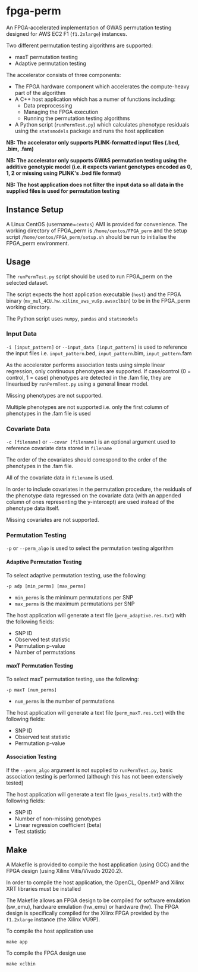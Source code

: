 # fpga-perm

An FPGA-accelerated implementation of GWAS permutation testing designed for AWS EC2 F1 (`f1.2xlarge`) instances.

Two different permutation testing algorithms are supported:
- maxT permutation testing
- Adaptive permutation testing

The accelerator consists of three components:
- The FPGA hardware component which accelerates the compute-heavy part of the algorithm
- A C++ host application which has a numer of functions including:
    - Data preprocessing
    - Managing the FPGA execution
    - Running the permutation testing algorithms
- A Python script (`runPermTest.py`) which calculates phenotype residuals using the `statsmodels` package and runs the host application

**NB: The accelerator only supports PLINK-formatted input files (.bed, .bim, .fam)**

**NB: The accelerator only supports GWAS permutation testing using the additive genotypic model (i.e. it expects variant genotypes encoded as 0, 1, 2 or missing using PLINK's .bed file format)**

**NB: The host application does not filter the input data so all data in the supplied files is used for permutation testing**

## Instance Setup
A Linux CentOS (username=`centos`) AMI is provided for convenience. The working directory of FPGA_perm is `/home/centos/FPGA_perm` and the setup script `/home/centos/FPGA_perm/setup.sh` should be run to initialise the FPGA_perm environment.

## Usage
The `runPermTest.py` script should be used to run FPGA_perm on the selected dataset.

The script expects the host application executable (`host`) and the FPGA binary (`mv_mul_4CU.hw.xilinx_aws_vu9p.awsxclbin`) to be in the FPGA_perm working directory.

The Python script uses `numpy`, `pandas` and `statsmodels`

### Input Data
`-i [input_pattern]` or `--input_data [input_pattern]` is used to reference the input files i.e. `input_pattern`.bed, `input_pattern`.bim, `input_pattern`.fam

As the accelerator performs association tests using simple linear regression, only continuous phenotypes are supported. If case/control (0 = control, 1 = case) phenotypes are detected in the .fam file, they are linearised by `runPermTest.py` using a general linear model.

Missing phenotypes are not supported.

Multiple phenotypes are not supported i.e. only the first column of phenotypes in the .fam file is used

### Covariate Data
`-c [filename]` or `--covar [filename]` is an optional argument used to reference covariate data stored in `filename`

The order of the covariates should correspond to the order of the phenotypes in the .fam file.

All of the covariate data in `filename` is used.

In order to include covariates in the permutation procedure, the residuals of the phenotype data regressed on the covariate data (with an appended column of ones representing the y-intercept) are used instead of the phenotype data itself.

Missing covariates are not supported.

### Permutation Testing
`-p` or `--perm_algo` is used to select the permutation testing algorithm

#### Adaptive Permutation Testing
To select adaptive permutation testing, use the following:
```
-p adp [min_perms] [max_perms]
```
- `min_perms` is the minimum permutations per SNP
- `max_perms` is the maximum permutations per SNP

The host application will generate a text file (`perm_adaptive.res.txt`) with the following fields:

- SNP ID
- Observed test statistic
- Permutation p-value
- Number of permutations

#### maxT Permutation Testing
To select maxT permutation testing, use the following:
```
-p maxT [num_perms]
```
- `num_perms` is the number of permutations

The host application will generate a text file (`perm_maxT.res.txt`) with the following fields:

- SNP ID
- Observed test statistic
- Permutation p-value

#### Association Testing
If the `--perm_algo` argument is not supplied to `runPermTest.py`, basic association testing is performed (although this has not been extensively tested)

The host application will generate a text file (`gwas_results.txt`) with the following fields:

- SNP ID
- Number of non-missing genotypes
- Linear regression coefficient (beta)
- Test statistic

## Make
A Makefile is provided to compile the host application (using GCC) and the FPGA design (using Xilinx Vitis/Vivado 2020.2).

In order to compile the host application, the OpenCL, OpenMP and Xilinx XRT libraries must be installed

The Makefile allows an FPGA design to be compiled for software emulation (sw_emu), hardware emulation (hw_emu) or hardware (hw). The FPGA design is specifically compiled for the Xilinx FPGA provided by the `f1.2xlarge` instance (the Xilinx VU9P).

To compile the host application use

    make app

To compile the FPGA design use

    make xclbin